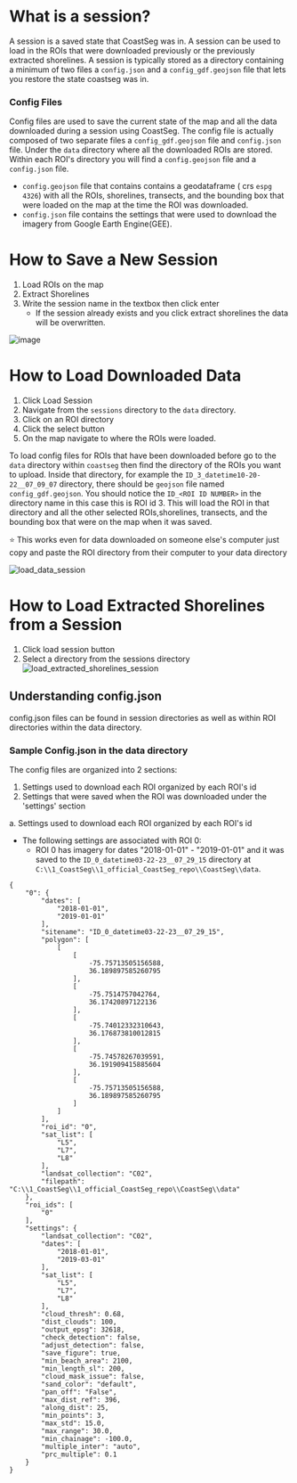 # What is a session?
A session is a saved state that CoastSeg was in. A session can be used to load in the ROIs that were downloaded previously or the previously extracted shorelines.
A session is typically stored as a directory containing a minimum of  two files a `config.json` and a `config_gdf.geojson` file that lets you restore the state coastseg was in.

### Config Files

Config files are used to save the current state of the map and all the data downloaded during a session using CoastSeg. The config file is actually composed of two separate files a `config_gdf.geojson` file and `config.json` file.
Under the `data` directory where all the downloaded ROIs are stored. Within each ROI's directory you will find a `config.geojson` file and a `config.json` file.

- `config.geojson` file that contains contains a geodataframe ( crs `espg 4326`) with all the ROIs, shorelines, transects, and the bounding box that were loaded on the map at the time the ROI was downloaded. 
- `config.json` file contains the settings that were used to download the imagery from Google Earth Engine(GEE).



# How to Save a New Session
1. Load ROIs on the map
2. Extract Shorelines
3. Write the session name in the textbox then click enter
   - If the session already exists and you click extract shorelines the data will be overwritten.

![image](https://github.com/Doodleverse/CoastSeg/assets/61564689/7cf7541e-c516-4c9b-8f73-02a769ae8aa8)


# How to Load Downloaded Data

1. Click Load Session
2. Navigate from the `sessions` directory to the `data` directory.
3. Click on an ROI directory
4. Click the select button
5. On the map navigate to where the ROIs were loaded.


To load config files for ROIs that have been downloaded before go to the `data` directory within `coastseg` then find the directory of the ROIs you want to upload. Inside that directory, for example the `ID_3_datetime10-20-22__07_09_07` directory, there should be `geojson` file named `config_gdf.geojson`. You should notice the `ID_<ROI ID NUMBER>` in the directory name in this case this is ROI id 3. This will load the ROI in that directory and all the other selected ROIs,shorelines, transects, and the bounding box that were on the map when it was saved.

⭐ This works even for data downloaded on someone else's computer just copy and paste the ROI directory from their computer to your data directory


![load_data_session](https://github.com/Doodleverse/CoastSeg/assets/61564689/6275a370-282d-48a4-a340-5b13cf4d885f)


# How to Load Extracted Shorelines from a Session
1. Click load session button
2. Select a directory from the sessions directory
![load_extracted_shorelines_session](https://github.com/Doodleverse/CoastSeg/assets/61564689/4d3ba936-3d86-48e1-9d2d-ea67a355c71d)

## Understanding config.json
config.json files can be found in session directories as well as within ROI directories within the data directory.

### Sample Config.json in the data directory
The config files are organized into 2 sections:
1. Settings used to download each ROI organized by each ROI's id
2. Settings that were saved when the ROI was downloaded under the 'settings' section

a. Settings used to download each ROI organized by each ROI's id
   - The following settings are associated with ROI 0:
      - ROI 0 has imagery for dates "2018-01-01" - "2019-01-01" and it was saved to the `ID_0_datetime03-22-23__07_29_15` directory at 
        `C:\\1_CoastSeg\\1_official_CoastSeg_repo\\CoastSeg\\data`. 

```
{
    "0": {
        "dates": [
            "2018-01-01",
            "2019-01-01"
        ],
        "sitename": "ID_0_datetime03-22-23__07_29_15",
        "polygon": [
            [
                [
                    -75.75713505156588,
                    36.189897585260795
                ],
                [
                    -75.7514757042764,
                    36.17420897122136
                ],
                [
                    -75.74012332310643,
                    36.176873810012815
                ],
                [
                    -75.74578267039591,
                    36.191909415885604
                ],
                [
                    -75.75713505156588,
                    36.189897585260795
                ]
            ]
        ],
        "roi_id": "0",
        "sat_list": [
            "L5",
            "L7",
            "L8"
        ],
        "landsat_collection": "C02",
        "filepath": "C:\\1_CoastSeg\\1_official_CoastSeg_repo\\CoastSeg\\data"
    },
    "roi_ids": [
        "0"
    ],
    "settings": {
        "landsat_collection": "C02",
        "dates": [
            "2018-01-01",
            "2019-03-01"
        ],
        "sat_list": [
            "L5",
            "L7",
            "L8"
        ],
        "cloud_thresh": 0.68,
        "dist_clouds": 100,
        "output_epsg": 32618,
        "check_detection": false,
        "adjust_detection": false,
        "save_figure": true,
        "min_beach_area": 2100,
        "min_length_sl": 200,
        "cloud_mask_issue": false,
        "sand_color": "default",
        "pan_off": "False",
        "max_dist_ref": 396,
        "along_dist": 25,
        "min_points": 3,
        "max_std": 15.0,
        "max_range": 30.0,
        "min_chainage": -100.0,
        "multiple_inter": "auto",
        "prc_multiple": 0.1
    }
}
```


